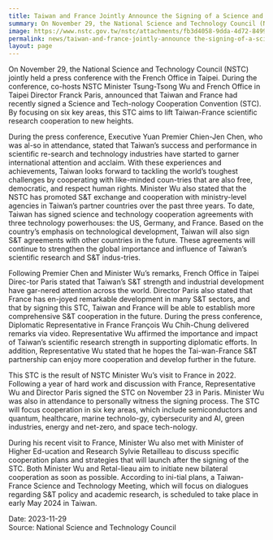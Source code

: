```yaml
---
title: Taiwan and France Jointly Announce the Signing of a Science and Technology Cooperation Convention with Future Coopera-tion Focusing on Six Key Areas
summary: On November 29, the National Science and Technology Council (NSTC) jointly held a press conference with the French Office in Taipei.
image: https://www.nstc.gov.tw/nstc/attachments/fb3d4058-9dda-4d72-8499-e63cd6d1e90e
permalink: news/taiwan-and-france-jointly-announce the-signing-of-a-science-and-technology-cooperation-convention-with-future-coopera-tion-focusing-on-six-key-areas/
layout: page
---
```

On November 29, the National Science and Technology Council (NSTC) jointly held a press conference with the French Office in Taipei. During the conference, co-hosts NSTC Minister Tsung-Tsong Wu and French Office in Taipei Director Franck Paris, announced that Taiwan and France had recently signed a Science and Tech-nology Cooperation Convention (STC). By focusing on six key areas, this STC aims to lift Taiwan-France scientific research cooperation to new heights.


During the press conference, Executive Yuan Premier Chien-Jen Chen, who was al-so in attendance, stated that Taiwan’s success and performance in scientific re-search and technology industries have started to garner international attention and acclaim. With these experiences and achievements, Taiwan looks forward to tackling the world’s toughest challenges by cooperating with like-minded coun-tries that are also free, democratic, and respect human rights. Minister Wu also stated that the NSTC has promoted S&T exchange and cooperation with ministry-level agencies in Taiwan’s partner countries over the past three years. To date, Taiwan has signed science and technology cooperation agreements with three technology powerhouses: the US, Germany, and France. Based on the country’s emphasis on technological development, Taiwan will also sign S&T agreements with other countries in the future. These agreements will continue to strengthen the global importance and influence of Taiwan’s scientific research and S&T indus-tries.


Following Premier Chen and Minister Wu’s remarks, French Office in Taipei Direc-tor Paris stated that Taiwan’s S&T strength and industrial development have gar-nered attention across the world. Director Paris also stated that France has en-joyed remarkable development in many S&T sectors, and that by signing this STC, Taiwan and France will be able to establish more comprehensive S&T cooperation in the future. During the press conference, Diplomatic Representative in France François Wu Chih-Chung delivered remarks via video. Representative Wu affirmed the importance and impact of Taiwan’s scientific research strength in supporting diplomatic efforts. In addition, Representative Wu stated that he hopes the Tai-wan-France S&T partnership can enjoy more cooperation and develop further in the future. 


This STC is the result of NSTC Minister Wu’s visit to France in 2022. Following a year of hard work and discussion with France, Representative Wu and Director Paris signed the STC on November 23 in Paris. Minister Wu was also in attendance to personally witness the signing process. The STC will focus cooperation in six key areas, which include semiconductors and quantum, healthcare, marine technolo-gy, cybersecurity and AI, green industries, energy and net-zero, and space tech-nology.  


During his recent visit to France, Minister Wu also met with Minister of Higher Ed-ucation and Research Sylvie Retailleau to discuss specific cooperation plans and strategies that will launch after the signing of the STC. Both Minister Wu and Retal-lieau aim to initiate new bilateral cooperation as soon as possible. According to ini-tial plans, a Taiwan-France Science and Technology Meeting, which will focus on dialogues regarding S&T policy and academic research, is scheduled to take place in early May 2024 in Taiwan.

Date: 2023-11-29
<br/>
Source: National Science and Technology Council
